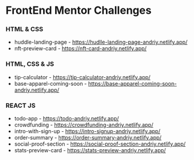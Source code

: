 # FrontEnd Mentor Challenges

### HTML & CSS

- huddle-landing-page - https://hudlle-landing-page-andriy.netlify.app/
- nft-preview-card - https://nft-card-andriy.netlify.app/

### HTML, CSS & JS

- tip-calculator - https://tip-calculator-andriy.netlify.app/
- base-apparel-coming-soon - https://base-apparel-coming-soon-andriy.netlify.app/

### REACT JS

- todo-app - https://todo-andriy.netlify.app/
- crowdfunding - https://crowdfunding-andriy.netlify.app/
- intro-with-sign-up - https://intro-signup-andriy.netlify.app/
- order-summary - https://order-summary-andriy.netlify.app/
- social-proof-section - https://social-proof-section-andriy.netlify.app/
- stats-preview-card - https://stats-preview-andriy.netlify.app/
